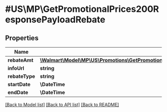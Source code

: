 # #US\MP\GetPromotionalPrices200ResponsePayloadRebate

## Properties

Name | Type | Description | Notes
------------ | ------------- | ------------- | -------------
**rebateAmt** | [**\Walmart\Model\MP\US\Promotions\GetPromotionalPrices200ResponsePayloadPricingListPricingInnerCurrentPriceValue**](GetPromotionalPrices200ResponsePayloadPricingListPricingInnerCurrentPriceValue.md) |  |
**infoUrl** | **string** |  | [optional]
**rebateType** | **string** |  | [optional]
**startDate** | **\DateTime** |  | [optional]
**endDate** | **\DateTime** |  | [optional]


[[Back to Model list]](../) [[Back to API list]](../../Api/US/MP) [[Back to README]](../../README.md)
